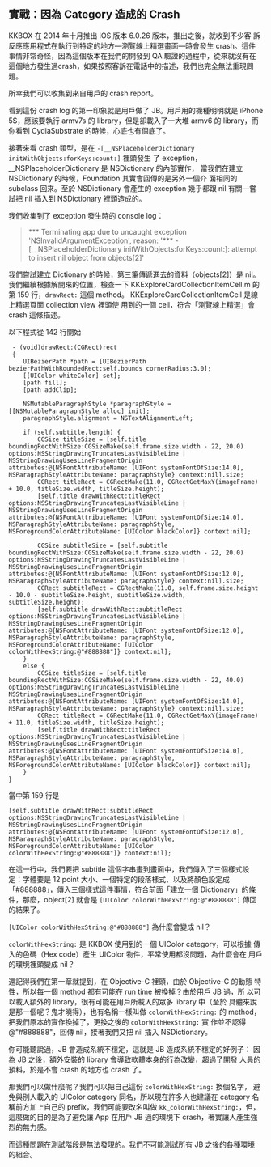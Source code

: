 ## 實戰：因為 Category 造成的 Crash

KKBOX 在 2014 年十月推出 iOS 版本 6.0.26 版本，推出之後，就收到不少客
訴反應應用程式在執行到特定的地方—瀏覽線上精選畫面—時會發生 crash。這件
事情非常奇怪，因為這個版本在我們的開發到 QA 驗證的過程中，從來就沒有在
這個地方發生過crash，如果按照客訴在電話中的描述，我們也完全無法重現問
題。

所幸我們可以收集到來自用戶的 crash report。

看到這份 crash log 的第一印象就是用戶做了 JB。用戶用的機種明明就是
iPhone 5S，應該要執行 armv7s 的 library，但是卻載入了一大堆 armv6 的
library，而你看到 CydiaSubstrate 的時候，心底也有個底了。

接著來看 crash 類型，是在
`-[__NSPlaceholderDictionary initWithObjects:forKeys:count:]` 裡頭發生
了 exception，\_\_NSPlaceholderDictionary 是 NSDictionary 的內部實作，
當我們在建立 NSDictionary 的時候，Foundation 其實會回傳的是另外一個介
面相同的 subclass 回來。至於 NSDictionary 會產生的 exception 幾乎都跟
nil 有關—嘗試把 nil 插入到 NSDictionary 裡頭造成的。

我們收集到了 exception 發生時的 console log：

> *** Terminating app due to uncaught exception
> 'NSInvalidArgumentException', reason: '***
> -[__NSPlaceholderDictionary initWithObjects:forKeys:count:]: attempt
> to insert nil object from objects[2]'

我們嘗試建立 Dictionary 的時候，第三筆傳遞進去的資料（objects[2]）是
nil。我們繼續根據解開來的位置，檢查一下
KKExploreCardCollectionItemCell.m 的第 159 行，`drawRect:` 這個 method。
KKExploreCardCollectionItemCell 是線上精選頁面 collection view 裡頭使
用到的一個 cell，符合「瀏覽線上精選」會 crash 這條描述。

以下程式從 142 行開始

``` objc
 - (void)drawRect:(CGRect)rect
 {
	UIBezierPath *path = [UIBezierPath bezierPathWithRoundedRect:self.bounds cornerRadius:3.0];
	[[UIColor whiteColor] set];
	[path fill];
	[path addClip];

	NSMutableParagraphStyle *paragraphStyle = [[NSMutableParagraphStyle alloc] init];
	paragraphStyle.alignment = NSTextAlignmentLeft;

	if (self.subtitle.length) {
		CGSize titleSize = [self.title boundingRectWithSize:CGSizeMake(self.frame.size.width - 22, 20.0) options:NSStringDrawingTruncatesLastVisibleLine | NSStringDrawingUsesLineFragmentOrigin attributes:@{NSFontAttributeName: [UIFont systemFontOfSize:14.0], NSParagraphStyleAttributeName: paragraphStyle} context:nil].size;
		CGRect titleRect = CGRectMake(11.0, CGRectGetMaxY(imageFrame) + 10.0, titleSize.width, titleSize.height);
		[self.title drawWithRect:titleRect options:NSStringDrawingTruncatesLastVisibleLine | NSStringDrawingUsesLineFragmentOrigin attributes:@{NSFontAttributeName: [UIFont systemFontOfSize:14.0], NSParagraphStyleAttributeName: paragraphStyle, NSForegroundColorAttributeName: [UIColor blackColor]} context:nil];

		CGSize subtitleSize = [self.subtitle boundingRectWithSize:CGSizeMake(self.frame.size.width - 22, 20.0) options:NSStringDrawingTruncatesLastVisibleLine | NSStringDrawingUsesLineFragmentOrigin attributes:@{NSFontAttributeName: [UIFont systemFontOfSize:12.0], NSParagraphStyleAttributeName: paragraphStyle} context:nil].size;
		CGRect subtitleRect = CGRectMake(11.0, self.frame.size.height - 10.0 - subtitleSize.height, subtitleSize.width, subtitleSize.height);
		[self.subtitle drawWithRect:subtitleRect options:NSStringDrawingTruncatesLastVisibleLine | NSStringDrawingUsesLineFragmentOrigin attributes:@{NSFontAttributeName: [UIFont systemFontOfSize:12.0], NSParagraphStyleAttributeName: paragraphStyle, NSForegroundColorAttributeName: [UIColor colorWithHexString:@"#888888"]} context:nil];
	}
	else {
		CGSize titleSize = [self.title boundingRectWithSize:CGSizeMake(self.frame.size.width - 22, 40.0) options:NSStringDrawingTruncatesLastVisibleLine | NSStringDrawingUsesLineFragmentOrigin attributes:@{NSFontAttributeName: [UIFont systemFontOfSize:14.0], NSParagraphStyleAttributeName: paragraphStyle} context:nil].size;
		CGRect titleRect = CGRectMake(11.0, CGRectGetMaxY(imageFrame) + 11.0, titleSize.width, titleSize.height);
		[self.title drawWithRect:titleRect options:NSStringDrawingTruncatesLastVisibleLine | NSStringDrawingUsesLineFragmentOrigin attributes:@{NSFontAttributeName: [UIFont systemFontOfSize:14.0], NSParagraphStyleAttributeName: paragraphStyle, NSForegroundColorAttributeName: [UIColor blackColor]} context:nil];
	}
}
```

當中第 159 行是

```
[self.subtitle drawWithRect:subtitleRect options:NSStringDrawingTruncatesLastVisibleLine | NSStringDrawingUsesLineFragmentOrigin attributes:@{NSFontAttributeName: [UIFont systemFontOfSize:12.0], NSParagraphStyleAttributeName: paragraphStyle, NSForegroundColorAttributeName: [UIColor colorWithHexString:@"#888888"]} context:nil];
```

在這一行中，我們要把 subtitle 這個字串畫到畫面中，我們傳入了三個樣式設
定：字體要是 12 point 大小、一個特定的段落樣式、以及將顏色設定成
「#888888」，傳入三個樣式這件事情，符合前面「建立一個 Dictionary」的條
件，那麼，object[2] 就會是 `[UIColor colorWithHexString:@"#888888"]`
傳回的結果了。

`[UIColor colorWithHexString:@"#888888"]` 為什麼會變成 nil？

`colorWithHexString:` 是 KKBOX 使用到的一個 UIColor category，可以根據
傳入的色碼（Hex code）產生 UIColor 物件，平常使用都沒問題，為什麼會在
用戶的環境裡頭變成 nil？

還記得我們在第一章就提到，在 Objective-C 裡頭，由於 Objective-C 的動態
特性，所以每一個 method 都有可能在 run time 被換掉？由於用戶 JB 過，所
以可以載入額外的 library，很有可能在用戶所載入的眾多 library 中（至於
具體來說是那一個呢？鬼才曉得），也有名稱一樣叫做 `colorWithHexString:`
的 method，把我們原本的實作換掉了，更換之後的 `colorWithHexString:` 實
作並不認得 @"#888888"，回傳 nil，接著我們又把 nil 插入 NSDictionary。

你可能聽說過，JB 會造成系統不穩定，這就是 JB 造成系統不穩定的好例子：
因為 JB 之後，額外安裝的 library 會導致軟體本身的行為改變，超過了開發
人員的預料，於是不會 crash 的地方也 crash 了。

那我們可以做什麼呢？我們可以把自己這份 `colorWithHexString:` 換個名字，
避免與別人載入的 UIColor category 同名，所以現在許多人也建議在
category 名稱前方加上自己的 prefix，我們可能要改名叫做
`kk_colorWithHexString:`，但，這麼做的目的是為了避免讓 App 在用戶 JB
過的環境下 crash，著實讓人產生強烈的無力感。

而這種問題在測試階段是無法發現的。我們不可能測試所有 JB 之後的各種環境
的組合。
